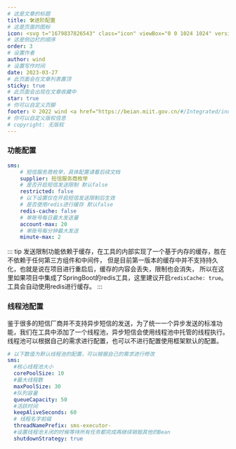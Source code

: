 ```yaml
---
# 这是文章的标题
title: 🛠️进阶配置
# 这是页面的图标
icon: <svg t="1679837826543" class="icon" viewBox="0 0 1024 1024" version="1.1" xmlns="http://www.w3.org/2000/svg" p-id="1201" width="200" height="200"><path d="M763.136 958.72H262.656c-50.944 0-92.16-41.216-92.16-92.16V518.144H107.776c-25.6 0-48.128-15.36-57.6-39.168s-3.584-50.432 14.848-68.096c0.256-0.256 0.512-0.512 0.768-0.512l344.064-307.2c56.576-53.248 145.408-53.76 202.496-1.28l346.624 307.2 0.512 0.512c18.944 17.408 25.088 44.288 15.616 68.352-9.472 24.064-32 39.424-57.856 39.424h-61.696v348.928c-0.256 50.944-41.472 92.416-92.416 92.416zM107.52 456.704h93.696c16.896 0 30.72 13.824 30.72 30.72v379.136c0 16.896 13.824 30.72 30.72 30.72h500.48c16.896 0 30.72-13.824 30.72-30.72V486.656c0-16.896 13.824-30.72 30.72-30.72H917.504s0.256-0.512 0.256-0.768l-0.256-0.256-346.368-307.2-0.512-0.512c-33.536-30.976-86.016-30.72-119.04 0.768-0.256 0.256-0.512 0.512-0.768 0.512L107.264 455.68c0 0.256-0.256 0.256-0.256 0.256s0.256 0.512 0.512 0.768c-0.256 0 0 0 0 0z m0 0z" fill="#040000" p-id="1202"></path><path d="M644.608 897.024h-61.44v-218.112c0-16.64-13.824-29.952-30.72-29.952H471.04c-16.896 0-30.72 13.568-30.72 29.952v218.112h-61.44v-218.112c0-50.432 41.216-91.392 92.16-91.392h81.408c50.944 0 92.16 40.96 92.16 91.392v218.112z" fill="#D63123" p-id="1203"></path></svg>
# 这是侧边栏的顺序
order: 3
# 设置作者
author: wind
# 设置写作时间
date: 2023-03-27
# 此页面会在文章列表置顶
sticky: true
# 此页面会出现在文章收藏中
star: true
# 你可以自定义页脚
footer: © 2022 wind <a href="https://beian.miit.gov.cn/#/Integrated/index" target="_blank">冀ICP备2021004949号-3</a>
# 你可以自定义版权信息
# copyright: 无版权
---
```

### 功能配置

```yaml
sms:
    # 短信服务商枚举，具体配置请看后续文档
    supplier: 短信服务商枚举
    # 是否开启短信发送限制 默认false
    restricted: false
    # 以下设置仅在开启短信发送限制后生效
    # 是否使用redis进行缓存 默认false
    redis-cache: false
    # 单账号每日最大发送量
    account-max: 20
    # 单账号每分钟最大发送
    minute-max: 2
```

::: tip
发送限制功能依赖于缓存，在工具的内部实现了一个基于内存的缓存，胜在不依赖于任何第三方组件和中间件，
但是目前第一版本的缓存中并不支持持久化，也就是说在项目进行重启后，缓存的内容会丢失，限制也会消失，
所以在这里如果项目中集成了SpringBoot的redis工具，这里建议开启`redisCache: true`。工具会自动使用redis进行缓存。
:::

### 线程池配置
鉴于很多的短信厂商并不支持异步短信的发送，为了统一一个异步发送的标准功能，我们在工具中添加了一个线程池，异步短信会使用线程池中托管的线程执行。
线程池可以根据自己的需求进行配置，也可以不进行配置使用框架默认的配置。

```yaml
# 以下数值为默认线程池的配置，可以根据自己的需求进行修改
sms:
  #核心线程池大小
  corePoolSize: 10
  #最大线程数
  maxPoolSize: 30
  #队列容量
  queueCapacity: 50
  #活跃时间
  keepAliveSeconds: 60
  # 线程名字前缀
  threadNamePrefix: sms-executor-
  #设置线程池关闭的时候等待所有任务都完成再继续销毁其他的Bean
  shutdownStrategy: true
```

